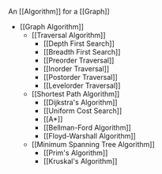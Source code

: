 An [[Algorithm]] for a [[Graph]]
* [[Graph Algorithm]]
	* [[Traversal Algorithm]]
		* [[Depth First Search]]
		* [[Breadth First Search]]
		* [[Preorder Traversal]]
		* [[Inorder Traversal]]
		* [[Postorder Traversal]]
		* [[Levelorder Traversal]]
	* [[Shortest Path Algorithm]]
		* [[Dijkstra's Algorithm]]
		* [[Uniform Cost Search]]
		* [[A*]]
		* [[Bellman-Ford Algorithm]]
		* [[Floyd-Warshall Algorithm]]
	* [[Minimum Spanning Tree Algorithm]]
		* [[Prim's Algorithm]]
		* [[Kruskal's Algorithm]]